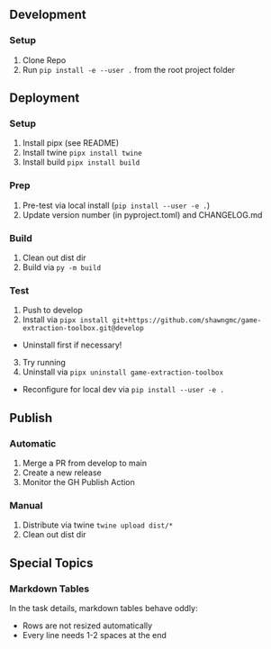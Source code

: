 ## Development
### Setup
1. Clone Repo
2. Run ```pip install -e --user .``` from the root project folder


## Deployment
### Setup
1. Install pipx (see README)
2. Install twine ```pipx install twine```
3. Install build ```pipx install build```

### Prep
1. Pre-test via local install (```pip install --user -e .```)
2. Update version number (in pyproject.toml) and CHANGELOG.md

### Build
1. Clean out dist dir
2. Build via ```py -m build```

### Test
1. Push to develop
2. Install via ```pipx install git+https://github.com/shawngmc/game-extraction-toolbox.git@develop```
  * Uninstall first if necessary!
3. Try running
4. Uninstall via ```pipx uninstall game-extraction-toolbox```
  * Reconfigure for local dev via ```pip install --user -e .```

## Publish
### Automatic
1. Merge a PR from develop to main
2. Create a new release
3. Monitor the GH Publish Action

### Manual
1. Distribute via twine ```twine upload dist/*```
2. Clean out dist dir


## Special Topics
### Markdown Tables
In the task details, markdown tables behave oddly:
* Rows are not resized automatically
* Every line needs 1-2 spaces at the end